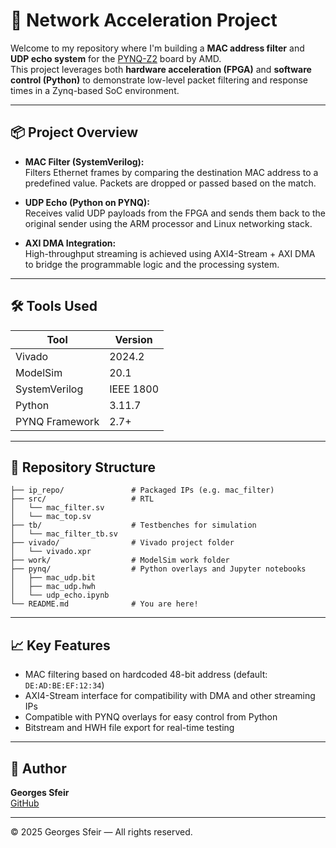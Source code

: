 # 🚀 Network Acceleration Project

Welcome to my repository where I'm building a **MAC address filter** and **UDP echo system** for the [PYNQ-Z2](https://www.pynq.io/board.html) board by AMD.  
This project leverages both **hardware acceleration (FPGA)** and **software control (Python)** to demonstrate low-level packet filtering and response times in a Zynq-based SoC environment.

---

## 📦 Project Overview

- **MAC Filter (SystemVerilog):**  
  Filters Ethernet frames by comparing the destination MAC address to a predefined value. Packets are dropped or passed based on the match.

- **UDP Echo (Python on PYNQ):**  
  Receives valid UDP payloads from the FPGA and sends them back to the original sender using the ARM processor and Linux networking stack.

- **AXI DMA Integration:**  
  High-throughput streaming is achieved using AXI4-Stream + AXI DMA to bridge the programmable logic and the processing system.

---

## 🛠️ Tools Used

| Tool            | Version     |
|-----------------|-------------|
| Vivado          | 2024.2      |
| ModelSim        | 20.1        |
| SystemVerilog   | IEEE 1800   |
| Python          | 3.11.7      |
| PYNQ Framework  | 2.7+        |

---

## 📁 Repository Structure

```plaintext
├── ip_repo/               # Packaged IPs (e.g. mac_filter)
├── src/                   # RTL
│   └── mac_filter.sv
│   └── mac_top.sv
├── tb/                    # Testbenches for simulation
│   └── mac_filter_tb.sv
├── vivado/                # Vivado project folder
│   └── vivado.xpr
├── work/                  # ModelSim work folder
├── pynq/                  # Python overlays and Jupyter notebooks
│   ├── mac_udp.bit
│   ├── mac_udp.hwh
│   └── udp_echo.ipynb
└── README.md              # You are here!
```

---

## 📈 Key Features

- MAC filtering based on hardcoded 48-bit address (default: `DE:AD:BE:EF:12:34`)
- AXI4-Stream interface for compatibility with DMA and other streaming IPs
- Compatible with PYNQ overlays for easy control from Python
- Bitstream and HWH file export for real-time testing

---

## 🧵 Author

**Georges Sfeir**  
[GitHub](https://github.com/georgessfeir)

---

© 2025 Georges Sfeir — All rights reserved.
